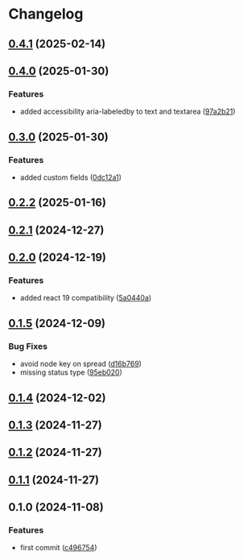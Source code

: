 # Changelog

## [0.4.1](https://github.com/DevoInc/genesys-ui-form-builder/compare/0.4.0...0.4.1) (2025-02-14)

## [0.4.0](https://github.com/DevoInc/genesys-ui-form-builder/compare/0.3.0...0.4.0) (2025-01-30)

### Features

* added accessibility aria-labeledby to text and textarea ([97a2b21](https://github.com/DevoInc/genesys-ui-form-builder/commit/97a2b218e674b719cd19a557e5ca56594869e92a))

## [0.3.0](https://github.com/DevoInc/genesys-ui-form-builder/compare/0.2.2...0.3.0) (2025-01-30)

### Features

* added custom fields ([0dc12a1](https://github.com/DevoInc/genesys-ui-form-builder/commit/0dc12a1d4cf8ba045df981a12eb9db634da571cb))

## [0.2.2](https://github.com/DevoInc/genesys-ui-form-builder/compare/0.2.1...0.2.2) (2025-01-16)

## [0.2.1](https://github.com/DevoInc/genesys-ui-form-builder/compare/0.2.0...0.2.1) (2024-12-27)

## [0.2.0](https://github.com/DevoInc/genesys-ui-form-builder/compare/0.1.5...0.2.0) (2024-12-19)

### Features

* added react 19 compatibility ([5a0440a](https://github.com/DevoInc/genesys-ui-form-builder/commit/5a0440ab4088af39b85fee97caa8826b2be036b6))

## [0.1.5](https://github.com/DevoInc/genesys-ui-form-builder/compare/0.1.4...0.1.5) (2024-12-09)

### Bug Fixes

* avoid node key on spread ([d16b769](https://github.com/DevoInc/genesys-ui-form-builder/commit/d16b7698550fbab52a8c6f47c396d746f2f2fd4a))
* missing status type ([95eb020](https://github.com/DevoInc/genesys-ui-form-builder/commit/95eb0209dab1a28827ed3a37fd1661dcfa69b699))

## [0.1.4](https://github.com/DevoInc/genesys-ui-form-builder/compare/0.1.3...0.1.4) (2024-12-02)

## [0.1.3](https://github.com/DevoInc/genesys-ui-form-builder/compare/0.1.2...0.1.3) (2024-11-27)

## [0.1.2](https://github.com/DevoInc/genesys-ui-form-builder/compare/0.1.1...0.1.2) (2024-11-27)

## [0.1.1](https://github.com/DevoInc/genesys-ui-form-builder/compare/0.1.0...0.1.1) (2024-11-27)

## 0.1.0 (2024-11-08)

### Features

* first commit ([c496754](https://github.com/DevoInc/genesys-ui-form-builder/commit/c4967543a1453667547585d33fb4c24fdce158d5))
